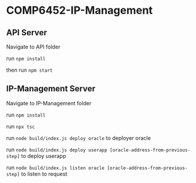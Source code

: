 # COMP6452-IP-Management

## API Server
Navigate to API folder

run `npm install`

then run `npm start`


## IP-Management Server
Navigate to IP-Management folder

run `npm install`

run `npx tsc`

run `node build/index.js deploy oracle` to deployer oracle

run `node build/index.js deploy userapp [oracle-address-from-previous-step]` to deploy userapp

run `node build/index.js listen oracle [oracle-address-from-previous-step]` to listen to request
